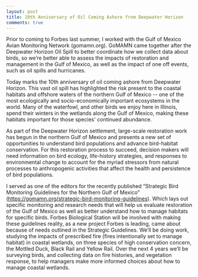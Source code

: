 ```yaml
---
layout: post
title: 10th Anniversary of Oil Coming Ashore from Deepwater Horizon
comments: true
---
```


Prior to coming to Forbes last summer, I worked with the Gulf of Mexico Avian Monitoring Network (gomamn.org). GoMAMN came together after the Deepwater Horizon Oil Spill to better coordinate how we collect data about birds, so we’re better able to assess the impacts of restoration and management in the Gulf of Mexico, as well as the impact of one off events, such as oil spills and hurricanes. 

Today marks the 10th anniversary of oil coming ashore from Deepwater Horizon. This vast oil spill has highlighted the risk present to the coastal habitats and offshore waters of the northern Gulf of Mexico -- one of the most ecologically and socio-economically important ecosystems in the world. Many of the waterfowl, and other birds we enjoy here in Illinois, spend their winters in the wetlands along the Gulf of Mexico, making these habitats important for those species' continued abundance. 

As part of the Deepwater Horizon settlement, large-scale restoration work has begun in the northern Gulf of Mexico and presents a new set of opportunities to understand bird populations and advance bird-habitat conservation. For this restoration process to succeed, decision makers will need information on bird ecology, life-history strategies, and responses to environmental change to account for the myriad stressors from natural processes to anthropogenic activities that affect the health and persistence of bird populations.

I served as one of the editors for the recently published “Strategic Bird Monitoring Guidelines for the Northern Gulf of Mexico” (https://gomamn.org/strategic-bird-monitoring-guidelines). Which lays out specific monitoring and research needs that will help us evaluate restoration of the Gulf of Mexico as well as better understand how to manage habitats for specific birds. Forbes Biological Station will be involved with making these guidelines reality, as a new project Forbes is leading, came about because of needs outlined in the Strategic Guidelines. We’ll be doing work, studying the impacts of prescribed fire (fires intentionally set to manage habitat) in coastal wetlands, on three species of high conservation concern, the Mottled Duck, Black Rail and Yellow Rail. Over the next 4 years we’ll be surveying birds, and collecting data on fire histories, and vegetation response, to help managers make more informed choices about how to manage coastal wetlands. 


